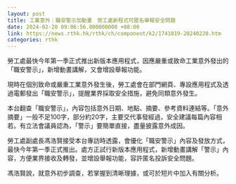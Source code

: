 ```yaml
---
layout: post
title: 工業意外｜職安警示加動畫　勞工處新程式可匿名舉報安全問題
date: 2024-02-20 09:06:56.000000000 +08:00
link: https://news.rthk.hk/rthk/ch/component/k2/1741019-20240220.htm
categories: rthk
---
```


勞工處最快今年第一季正式推出新版本應用程式，因應嚴重或致命工業意外發出的「職安警示」，新增動畫講解，又會增設舉報功能。

現時在個別致命或嚴重工業意外發生後，勞工處會在部門網頁、專設應用程式及透過電郵發出「職安警示」，提醒業界採取安全措施，避免同類意外發生。

本台翻查「職安警示」，內容包括意外日期、地點、摘要、參考資料連結等。「意外摘要」一般不足100字，部分約20字，主要交代事發經過，安全建議每篇內容相若。有立法會議員認為，「警示」要簡單直接，盡量披露意外成因。
 
勞工處副處長馮浩賢接受本台專訪時透露，會優化「職安警示」內容及發放方式，最快今年第一季正式推出。處方正試行新版本應用程式，新增動畫講解「警示」內容，方便業界接收及轉發，並增設舉報功能，容許匿名投訴安全問題。
 
馮浩賢說，就意外初步調查，若掌握到清晰理據，或可於短片中加入有關分析。
